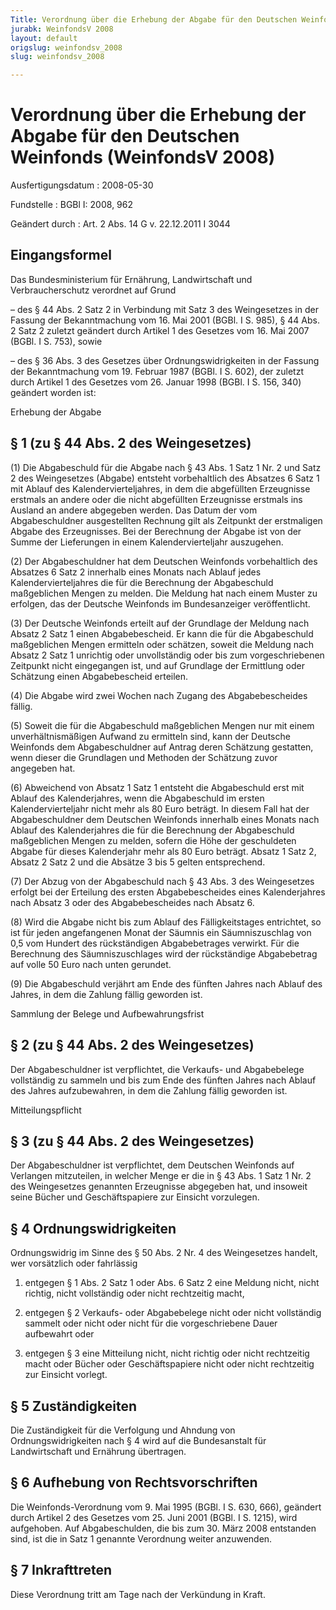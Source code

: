 ```yaml
---
Title: Verordnung über die Erhebung der Abgabe für den Deutschen Weinfonds
jurabk: WeinfondsV 2008
layout: default
origslug: weinfondsv_2008
slug: weinfondsv_2008

---
```


# Verordnung über die Erhebung der Abgabe für den Deutschen Weinfonds (WeinfondsV 2008)

Ausfertigungsdatum
:   2008-05-30

Fundstelle
:   BGBl I: 2008, 962

Geändert durch
:   Art. 2 Abs. 14 G v. 22.12.2011 I 3044


## Eingangsformel

Das Bundesministerium für Ernährung, Landwirtschaft und Verbraucherschutz verordnet auf Grund

–   des § 44 Abs. 2 Satz 2 in Verbindung mit Satz 3 des Weingesetzes in der Fassung der Bekanntmachung vom 16. Mai 2001 (BGBl. I S. 985), § 44 Abs. 2 Satz 2 zuletzt geändert durch Artikel 1 des Gesetzes vom 16. Mai 2007 (BGBl. I S. 753), sowie


–   des § 36 Abs. 3 des Gesetzes über Ordnungswidrigkeiten in der Fassung der Bekanntmachung vom 19. Februar 1987 (BGBl. I S. 602), der zuletzt durch Artikel 1 des Gesetzes vom 26. Januar 1998 (BGBl. I S. 156, 340) geändert worden ist:




Erhebung der Abgabe

## § 1 (zu § 44 Abs. 2 des Weingesetzes)

(1) Die Abgabeschuld für die Abgabe nach § 43 Abs. 1 Satz 1 Nr. 2 und Satz 2 des Weingesetzes (Abgabe) entsteht vorbehaltlich des Absatzes 6 Satz 1 mit Ablauf des Kalendervierteljahres, in dem die abgefüllten Erzeugnisse erstmals an andere oder die nicht abgefüllten Erzeugnisse erstmals ins Ausland an andere abgegeben werden. Das Datum der vom Abgabeschuldner ausgestellten Rechnung gilt als Zeitpunkt der erstmaligen Abgabe des Erzeugnisses. Bei der Berechnung der Abgabe ist von der Summe der Lieferungen in einem Kalendervierteljahr auszugehen.

(2) Der Abgabeschuldner hat dem Deutschen Weinfonds vorbehaltlich des Absatzes 6 Satz 2 innerhalb eines Monats nach Ablauf jedes Kalendervierteljahres die für die Berechnung der Abgabeschuld maßgeblichen Mengen zu melden. Die Meldung hat nach einem Muster zu erfolgen, das der Deutsche Weinfonds im Bundesanzeiger veröffentlicht.

(3) Der Deutsche Weinfonds erteilt auf der Grundlage der Meldung nach Absatz 2 Satz 1 einen Abgabebescheid. Er kann die für die Abgabeschuld maßgeblichen Mengen ermitteln oder schätzen, soweit die Meldung nach Absatz 2 Satz 1 unrichtig oder unvollständig oder bis zum vorgeschriebenen Zeitpunkt nicht eingegangen ist, und auf Grundlage der Ermittlung oder Schätzung einen Abgabebescheid erteilen.

(4) Die Abgabe wird zwei Wochen nach Zugang des Abgabebescheides fällig.

(5) Soweit die für die Abgabeschuld maßgeblichen Mengen nur mit einem unverhältnismäßigen Aufwand zu ermitteln sind, kann der Deutsche Weinfonds dem Abgabeschuldner auf Antrag deren Schätzung gestatten, wenn dieser die Grundlagen und Methoden der Schätzung zuvor angegeben hat.

(6) Abweichend von Absatz 1 Satz 1 entsteht die Abgabeschuld erst mit Ablauf des Kalenderjahres, wenn die Abgabeschuld im ersten Kalendervierteljahr nicht mehr als 80 Euro beträgt. In diesem Fall hat der Abgabeschuldner dem Deutschen Weinfonds innerhalb eines Monats nach Ablauf des Kalenderjahres die für die Berechnung der Abgabeschuld maßgeblichen Mengen zu melden, sofern die Höhe der geschuldeten Abgabe für dieses Kalenderjahr mehr als 80 Euro beträgt. Absatz 1 Satz 2, Absatz 2 Satz 2 und die Absätze 3 bis 5 gelten entsprechend.

(7) Der Abzug von der Abgabeschuld nach § 43 Abs. 3 des Weingesetzes erfolgt bei der Erteilung des ersten Abgabebescheides eines Kalenderjahres nach Absatz 3 oder des Abgabebescheides nach Absatz 6.

(8) Wird die Abgabe nicht bis zum Ablauf des Fälligkeitstages entrichtet, so ist für jeden angefangenen Monat der Säumnis ein Säumniszuschlag von 0,5 vom Hundert des rückständigen Abgabebetrages verwirkt. Für die Berechnung des Säumniszuschlages wird der rückständige Abgabebetrag auf volle 50 Euro nach unten gerundet.

(9) Die Abgabeschuld verjährt am Ende des fünften Jahres nach Ablauf des Jahres, in dem die Zahlung fällig geworden ist.

Sammlung der Belege und Aufbewahrungsfrist

## § 2 (zu § 44 Abs. 2 des Weingesetzes)

Der Abgabeschuldner ist verpflichtet, die Verkaufs- und Abgabebelege vollständig zu sammeln und bis zum Ende des fünften Jahres nach Ablauf des Jahres aufzubewahren, in dem die Zahlung fällig geworden ist.

Mitteilungspflicht

## § 3 (zu § 44 Abs. 2 des Weingesetzes)

Der Abgabeschuldner ist verpflichtet, dem Deutschen Weinfonds auf Verlangen mitzuteilen, in welcher Menge er die in § 43 Abs. 1 Satz 1 Nr. 2 des Weingesetzes genannten Erzeugnisse abgegeben hat, und insoweit seine Bücher und Geschäftspapiere zur Einsicht vorzulegen.


## § 4 Ordnungswidrigkeiten

Ordnungswidrig im Sinne des § 50 Abs. 2 Nr. 4 des Weingesetzes handelt, wer vorsätzlich oder fahrlässig

1.  entgegen § 1 Abs. 2 Satz 1 oder Abs. 6 Satz 2 eine Meldung nicht, nicht richtig, nicht vollständig oder nicht rechtzeitig macht,


2.  entgegen § 2 Verkaufs- oder Abgabebelege nicht oder nicht vollständig sammelt oder nicht oder nicht für die vorgeschriebene Dauer aufbewahrt oder


3.  entgegen § 3 eine Mitteilung nicht, nicht richtig oder nicht rechtzeitig macht oder Bücher oder Geschäftspapiere nicht oder nicht rechtzeitig zur Einsicht vorlegt.





## § 5 Zuständigkeiten

Die Zuständigkeit für die Verfolgung und Ahndung von Ordnungswidrigkeiten nach § 4 wird auf die Bundesanstalt für Landwirtschaft und Ernährung übertragen.


## § 6 Aufhebung von Rechtsvorschriften

Die Weinfonds-Verordnung vom 9. Mai 1995 (BGBl. I S. 630, 666), geändert durch Artikel 2 des Gesetzes vom 25. Juni 2001 (BGBl. I S. 1215), wird aufgehoben. Auf Abgabeschulden, die bis zum 30. März 2008 entstanden sind, ist die in Satz 1 genannte Verordnung weiter anzuwenden.


## § 7 Inkrafttreten

Diese Verordnung tritt am Tage nach der Verkündung in Kraft.

